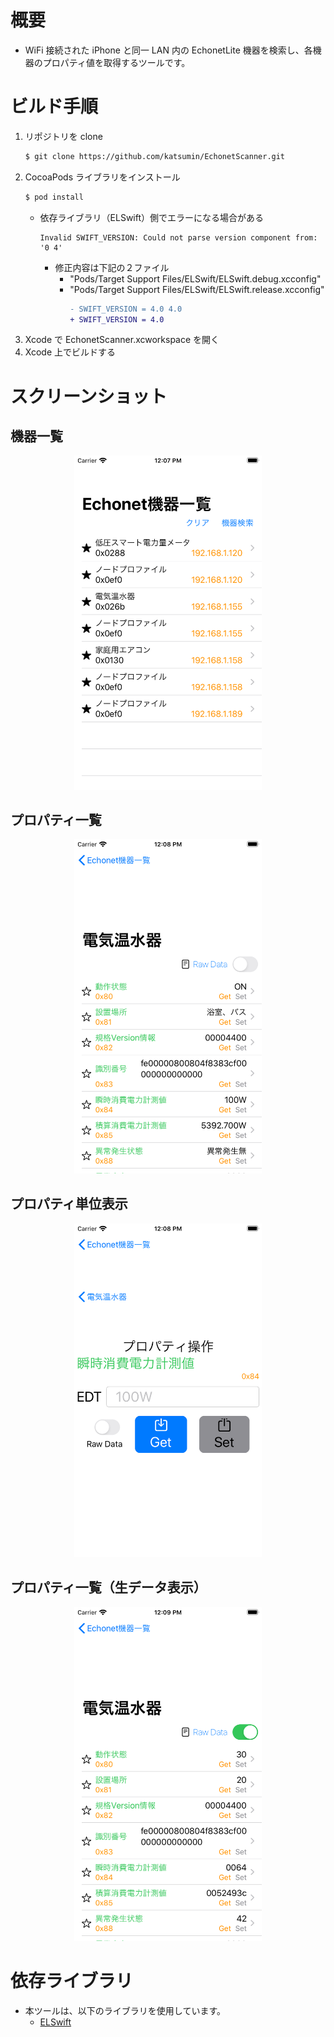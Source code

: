 # 概要

-   WiFi 接続された iPhone と同一 LAN 内の EchonetLite 機器を検索し、各機器のプロパティ値を取得するツールです。

# ビルド手順

1. リポジトリを clone
    ```bash
    $ git clone https://github.com/katsumin/EchonetScanner.git
    ```
1. CocoaPods ライブラリをインストール
    ```bash
    $ pod install
    ```
    - 依存ライブラリ（ELSwift）側でエラーになる場合がある
        ```
        Invalid SWIFT_VERSION: Could not parse version component from: '0 4'
        ```
        - 修正内容は下記の２ファイル
            - "Pods/Target Support Files/ELSwift/ELSwift.debug.xcconfig"
            - "Pods/Target Support Files/ELSwift/ELSwift.release.xcconfig"
                ```diff
                - SWIFT_VERSION = 4.0 4.0
                + SWIFT_VERSION = 4.0
                ```
1. Xcode で EchonetScanner.xcworkspace を開く
1. Xcode 上でビルドする

# スクリーンショット

## 機器一覧

<div align="center">
<img src="./view1.png" width="300">
</div>

## プロパティ一覧

<div align="center">
<img src="./view2.png" width="300">
</div>

## プロパティ単位表示

<div align="center">
<img src="./view3.png" width="300">
</div>

## プロパティ一覧（生データ表示）

<div align="center">
<img src="./view4.png" width="300">
</div>

# 依存ライブラリ

-   本ツールは、以下のライブラリを使用しています。
    -   [ELSwift](https://github.com/Hiroshi-Sugimura/ELSwift)
